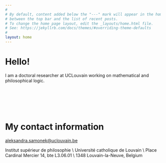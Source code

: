 ```yaml
---
#
# By default, content added below the "---" mark will appear in the home page
# between the top bar and the list of recent posts.
# To change the home page layout, edit the _layouts/home.html file.
# See: https://jekyllrb.com/docs/themes/#overriding-theme-defaults
#
layout: home
---
```



# Hello!

I am a doctoral researcher at UCLouvain working on mathematical and philosophical logic.
<br><br>
<br><br>
<br><br>

# My contact information

aleksandra.samonek@uclouvain.be



Institut supérieur de philosophie \\
Université catholique de Louvain \\
Place Cardinal Mercier 14, bte L3.06.01 \\
1348 Louvain-la-Neuve, Belgium

<br><br>
<br><br>
<br><br>